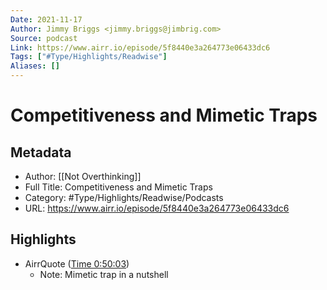 ```yaml
---
Date: 2021-11-17
Author: Jimmy Briggs <jimmy.briggs@jimbrig.com>
Source: podcast
Link: https://www.airr.io/episode/5f8440e3a264773e06433dc6
Tags: ["#Type/Highlights/Readwise"]
Aliases: []
---
```

# Competitiveness and Mimetic Traps

## Metadata
- Author: [[Not Overthinking]]
- Full Title: Competitiveness and Mimetic Traps
- Category: #Type/Highlights/Readwise/Podcasts
- URL: https://www.airr.io/episode/5f8440e3a264773e06433dc6

## Highlights
- AirrQuote ([Time 0:50:03](https://www.airr.io/quote/5fc5322cbb807d45f730a57a))
    - Note: Mimetic trap in a nutshell
